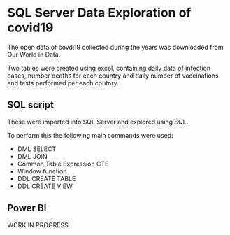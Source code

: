 # SQL Server Data Exploration of covid19
The open data of covdi19 collected during the years was downloaded from Our World in Data.

Two tables were created using excel, containing daily data of infection cases, number deaths for each country and daily number of vaccinations and tests performed per each coutnry.

## SQL script
These were imported into SQL Server and explored using SQL.

To perform this the following main commands were used:
- DML SELECT
- DML JOIN
- Common Table Expression CTE
- Window function
- DDL CREATE TABLE
- DDL CREATE VIEW


## Power BI
WORK IN PROGRESS
